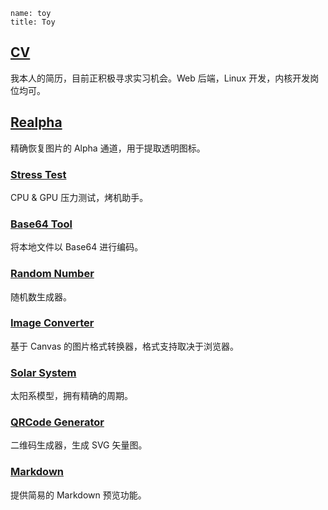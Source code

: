 ```
name: toy
title: Toy
```

## [CV](/toy/cv)

我本人的简历，目前正积极寻求实习机会。Web 后端，Linux 开发，内核开发岗位均可。

## [Realpha](/toy/realpha)

精确恢复图片的 Alpha 通道，用于提取透明图标。

### [Stress Test](/toy/stresstest)

CPU & GPU 压力测试，烤机助手。

### [Base64 Tool](/toy/base64)

将本地文件以 Base64 进行编码。

### [Random Number](/toy/randnum)

随机数生成器。

### [Image Converter](/toy/imgconverter)

基于 Canvas 的图片格式转换器，格式支持取决于浏览器。

### [Solar System](/toy/solarsystem)

太阳系模型，拥有精确的周期。

### [QRCode Generator](/toy/qrcode)

二维码生成器，生成 SVG 矢量图。

### [Markdown](/toy/markdown)

提供简易的 Markdown 预览功能。
